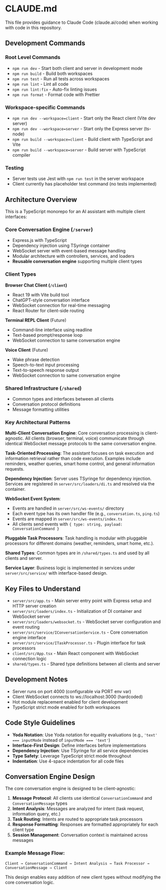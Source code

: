 # CLAUDE.md

This file provides guidance to Claude Code (claude.ai/code) when working with code in this repository.

## Development Commands

### Root Level Commands
- `npm run dev` - Start both client and server in development mode
- `npm run build` - Build both workspaces  
- `npm run test` - Run all tests across workspaces
- `npm run lint` - Lint all code
- `npm run lint:fix` - Auto-fix linting issues
- `npm run format` - Format code with Prettier

### Workspace-specific Commands
- `npm run dev --workspace=client` - Start only the React client (Vite dev server)
- `npm run dev --workspace=server` - Start only the Express server (ts-node)
- `npm run build --workspace=client` - Build client with TypeScript and Vite
- `npm run build --workspace=server` - Build server with TypeScript compiler

### Testing
- Server tests use Jest with `npm run test` in the server workspace
- Client currently has placeholder test command (no tests implemented)

## Architecture Overview

This is a TypeScript monorepo for an AI assistant with multiple client interfaces:

### Core Conversation Engine (`/server`)
- Express.js with TypeScript
- Dependency injection using TSyringe container
- WebSocket server with event-based message handling
- Modular architecture with controllers, services, and loaders
- **Reusable conversation engine** supporting multiple client types

### Client Types

**Browser Chat Client (`/client`)**
- React 19 with Vite build tool
- ChatGPT-style conversation interface
- WebSocket connection for real-time messaging
- React Router for client-side routing

**Terminal REPL Client** (Future)
- Command-line interface using readline
- Text-based prompt/response loop
- WebSocket connection to same conversation engine

**Voice Client** (Future)
- Wake phrase detection
- Speech-to-text input processing
- Text-to-speech response output
- WebSocket connection to same conversation engine

### Shared Infrastructure (`/shared`)
- Common types and interfaces between all clients
- Conversation protocol definitions
- Message formatting utilities

### Key Architectural Patterns

**Multi-Client Conversation Engine**: Core conversation processing is client-agnostic. All clients (browser, terminal, voice) communicate through identical WebSocket message protocols to the same conversation engine.

**Task-Oriented Processing**: The assistant focuses on task execution and information retrieval rather than code execution. Examples include reminders, weather queries, smart home control, and general information requests.

**Dependency Injection**: Server uses TSyringe for dependency injection. Services are registered in `server/src/loaders/di.ts` and resolved via the container.

**WebSocket Event System**: 
- Events are handled in `server/src/ws-events/` directory
- Each event type has its own handler file (e.g., `conversation.ts`, `ping.ts`)
- Events are mapped in `server/src/ws-events/index.ts`
- All clients send events with `{ type: string, payload: ConversationCommand }`

**Pluggable Task Processors**: Task handling is modular with pluggable processors for different domains (weather, reminders, smart home, etc.).

**Shared Types**: Common types are in `/shared/types.ts` and used by all clients and server.

**Service Layer**: Business logic is implemented in services under `server/src/service/` with interface-based design.

## Key Files to Understand

- `server/src/app.ts` - Main server entry point with Express setup and HTTP server creation
- `server/src/loaders/index.ts` - Initialization of DI container and WebSocket server
- `server/src/loaders/websocket.ts` - WebSocket server configuration and event routing
- `server/src/service/IConversationService.ts` - Core conversation engine interface
- `server/src/service/ITaskProcessor.ts` - Plugin interface for task processors
- `client/src/App.tsx` - Main React component with WebSocket connection logic
- `shared/types.ts` - Shared type definitions between all clients and server

## Development Notes

- Server runs on port 4000 (configurable via PORT env var)
- Client WebSocket connects to ws://localhost:3000 (hardcoded)
- Hot module replacement enabled for client development
- TypeScript strict mode enabled for both workspaces

## Code Style Guidelines

- **Yoda Notation**: Use Yoda notation for equality evaluations (e.g., `'text' === inputMode` instead of `inputMode === 'text'`)
- **Interface-First Design**: Define interfaces before implementations
- **Dependency Injection**: Use TSyringe for all service dependencies
- **Type Safety**: Leverage TypeScript strict mode throughout
- **Indentation**: Use 4-space indentation for all code files

## Conversation Engine Design

The core conversation engine is designed to be client-agnostic:

1. **Message Protocol**: All clients use identical `ConversationCommand` and `ConversationMessage` types
2. **Intent Analysis**: Messages are analyzed for intent (task request, information query, etc.)
3. **Task Routing**: Intents are routed to appropriate task processors
4. **Response Formatting**: Responses are formatted appropriately for each client type
5. **Session Management**: Conversation context is maintained across messages

### Example Message Flow:
```
Client → ConversationCommand → Intent Analysis → Task Processor → ConversationMessage → Client
```

This design enables easy addition of new client types without modifying the core conversation logic.